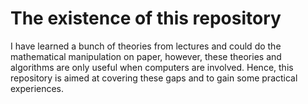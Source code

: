 # The existence of this repository
I have learned a bunch of theories from lectures and could do the mathematical manipulation on paper, however, these theories and algorithms are only useful when computers are involved. Hence, this repository is aimed at covering these gaps and to gain some practical experiences. 



